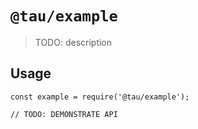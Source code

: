 # `@tau/example`

> TODO: description

## Usage

```
const example = require('@tau/example');

// TODO: DEMONSTRATE API
```
